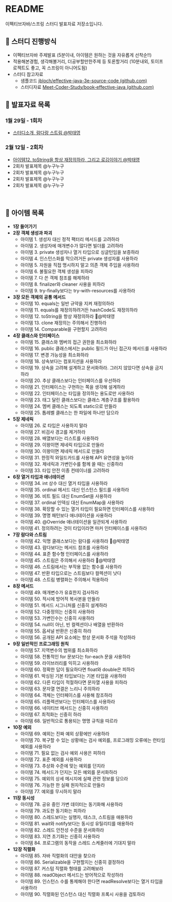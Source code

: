 # README
이펙티브자바/스프링 스터디 발표자료 저장소입니다.

## :rocket: 스터디 진행방식
- 이펙티브자바 주제발표 (5분이내, 아이템은 원하는 것을 자유롭게 선착순!!)
- 적용해본경험, 생각해볼거리, 더공부할만한주제 등 토론할거리 (10분내외, 토이프로젝트도 좋고, 꼭 스프링이 아니어도됨)
- 스터디 참고자료
  - 샘플코드 [jbloch/effective-java-3e-source-code (github.com)](https://github.com/jbloch/effective-java-3e-source-code)
  - 스터디자료 [Meet-Coder-Study/book-effective-java (github.com)](https://github.com/Meet-Coder-Study/book-effective-java)
  
  
  

## :pencil: 발표자료 목록

### 1월 29일 - 1회차
- [스터디소개, 람다랑 스트림 @박태영](./1월29일-1회차/1회차-스터디소개-@박태영.md)
### 2월 12일 - 2회차
- [아이템12. toString을 항상 재정의하라, 그리고 로깅이야기 @박태영](./2월12일-2회차/아이템12.-toString을-항상-재정의하라,-그리고-로깅이야기.md)
- 2회차 발표제목 @누구누구
- 2회차 발표제목 @누구누구
- 2회차 발표제목 @누구누구
- 2회차 발표제목 @누구누구

​      

## :pushpin: 아이템 목록

- **1장 들어가기**
- **2장 객체 생성과 파괴**
  - 아이템 1. 생성자 대신 정적 팩터리 메서드를 고려하라
  - 아이템 2. 생성자에 매개변수가 많다면 빌더를 고려하라
  - 아이템 3. private 생성자나 열거 타입으로 싱글턴임을 보증하라
  - 아이템 4. 인스턴스화를 막으려거든 private 생성자를 사용하라
  - 아이템 5. 자원을 직접 명시하지 말고 의존 객체 주입을 사용하라
  - 아이템 6. 불필요한 객체 생성을 피하라
  - 아이템 7. 다 쓴 객체 참조를 해제하라
  - 아이템 8. finalizer와 cleaner 사용을 피하라
  - 아이템 9. try-finally보다는 try-with-resources를 사용하라
- **3장 모든 객체의 공통 메서드**
  - 아이템 10. equals는 일반 규약을 지켜 재정의하라
  - 아이템 11. equals를 재정의하려거든 hashCode도 재정의하라
  - 아이템 12. toString을 항상 재정의하라 :triangular_flag_on_post:@박태영
  - 아이템 13. clone 재정의는 주의해서 진행하라
  - 아이템 14. Comparable을 구현할지 고려하라
- **4장 클래스와 인터페이스**
  - 아이템 15. 클래스와 멤버의 접근 권한을 최소화하라
  - 아이템 16. public 클래스에서는 public 필드가 아닌 접근자 메서드를 사용하라
  - 아이템 17. 변경 가능성을 최소화하라
  - 아이템 18. 상속보다는 컴포지션을 사용하라
  - 아이템 19. 상속을 고려해 설계하고 문서화하라. 그러지 않았다면 상속을 금지하라
  - 아이템 20. 추상 클래스보다는 인터페이스를 우선하라
  - 아이템 21. 인터페이스는 구현하는 쪽을 생각해 설계하라
  - 아이템 22. 인터페이스는 타입을 정의하는 용도로만 사용하라
  - 아이템 23. 태그 달린 클래스보다는 클래스 계층구조를 활용하라
  - 아이템 24. 멤버 클래스는 되도록 static으로 만들라
  - 아이템 25. 톱레벨 클래스는 한 파일에 하나만 담으라
- **5장 제네릭**
  - 아이템 26. 로 타입은 사용하지 말라
  - 아이템 27. 비검사 경고를 제거하라
  - 아이템 28. 배열보다는 리스트를 사용하라
  - 아이템 29. 이왕이면 제네릭 타입으로 만들라
  - 아이템 30. 이왕이면 제네릭 메서드로 만들라
  - 아이템 31. 한정적 와일드카드를 사용해 API 유연성을 높이라
  - 아이템 32. 제네릭과 가변인수를 함께 쓸 때는 신중하라
  - 아이템 33. 타입 안전 이종 컨테이너를 고려하라
- **6장 열거 타입과 애너테이션**
  - 아이템 34. int 상수 대신 열거 타입을 사용하라
  - 아이템 35. ordinal 메서드 대신 인스턴스 필드를 사용하라
  - 아이템 36. 비트 필드 대신 EnumSet을 사용하라
  - 아이템 37. ordinal 인덱싱 대신 EnumMap을 사용하라
  - 아이템 38. 확장할 수 있는 열거 타입이 필요하면 인터페이스를 사용하라
  - 아이템 39. 명명 패턴보다 애너테이션을 사용하라
  - 아이템 40. @Override 애너테이션을 일관되게 사용하라
  - 아이템 41. 정의하려는 것이 타입이라면 마커 인터페이스를 사용하라
- **7장 람다와 스트림**
  - 아이템 42. 익명 클래스보다는 람다를 사용하라 :triangular_flag_on_post:@박태영
  - 아이템 43. 람다보다는 메서드 참조를 사용하라
  - 아이템 44. 표준 함수형 인터페이스를 사용하라
  - 아이템 45. 스트림은 주의해서 사용하라 :triangular_flag_on_post:@박태영
  - 아이템 46. 스트림에서는 부작용 없는 함수를 사용하라
  - 아이템 47. 반환 타입으로는 스트림보다 컬렉션이 낫다
  - 아이템 48. 스트림 병렬화는 주의해서 적용하라
- **8장 메서드**
  - 아이템 49. 매개변수가 유효한지 검사하라
  - 아이템 50. 적시에 방어적 복사본을 만들라
  - 아이템 51. 메서드 시그니처를 신중히 설계하라
  - 아이템 52. 다중정의는 신중히 사용하라
  - 아이템 53. 가변인수는 신중히 사용하라
  - 아이템 54. null이 아닌, 빈 컬렉션이나 배열을 반환하라
  - 아이템 55. 옵셔널 반환은 신중히 하라
  - 아이템 56. 공개된 API 요소에는 항상 문서화 주석을 작성하라
- **9장 일반적인 프로그래밍 원칙**
  - 아이템 57. 지역변수의 범위를 최소화하라
  - 아이템 58. 전통적인 for 문보다는 for-each 문을 사용하라
  - 아이템 59. 라이브러리를 익히고 사용하라
  - 아이템 60. 정확한 답이 필요하다면 float와 double은 피하라
  - 아이템 61. 박싱된 기본 타입보다는 기본 타입을 사용하라
  - 아이템 62. 다른 타입이 적절하다면 문자열 사용을 피하라
  - 아이템 63. 문자열 연결은 느리니 주의하라
  - 아이템 64. 객체는 인터페이스를 사용해 참조하라
  - 아이템 65. 리플렉션보다는 인터페이스를 사용하라
  - 아이템 66. 네이티브 메서드는 신중히 사용하라
  - 아이템 67. 최적화는 신중히 하라
  - 아이템 68. 일반적으로 통용되는 명명 규칙을 따르라
- **10장 예외**
  - 아이템 69. 예외는 진짜 예외 상황에만 사용하라
  - 아이템 70. 복구할 수 있는 상황에는 검사 예외를, 프로그래밍 오류에는 런타임 예외를 사용하라
  - 아이템 71. 필요 없는 검사 예외 사용은 피하라
  - 아이템 72. 표준 예외를 사용하라
  - 아이템 73. 추상화 수준에 맞는 예외를 던지라
  - 아이템 74. 메서드가 던지는 모든 예외를 문서화하라
  - 아이템 75. 예외의 상세 메시지에 실패 관련 정보를 담으라
  - 아이템 76. 가능한 한 실패 원자적으로 만들라
  - 아이템 77. 예외를 무시하지 말라
- **11장 동시성**
  - 아이템 78. 공유 중인 가변 데이터는 동기화해 사용하라
  - 아이템 79. 과도한 동기화는 피하라
  - 아이템 80. 스레드보다는 실행자, 태스크, 스트림을 애용하라
  - 아이템 81. wait와 notify보다는 동시성 유틸리티를 애용하라
  - 아이템 82. 스레드 안전성 수준을 문서화하라
  - 아이템 83. 지연 초기화는 신중히 사용하라
  - 아이템 84. 프로그램의 동작을 스레드 스케줄러에 기대지 말라
- **12장 직렬화**
  - 아이템 85. 자바 직렬화의 대안을 찾으라
  - 아이템 86. Serializable을 구현할지는 신중히 결정하라
  - 아이템 87. 커스텀 직렬화 형태를 고려해보라
  - 아이템 88. readObject 메서드는 방어적으로 작성하라
  - 아이템 89. 인스턴스 수를 통제해야 한다면 readResolve보다는 열거 타입을 사용하라
  - 아이템 90. 직렬화된 인스턴스 대신 직렬화 프록시 사용을 검토하라